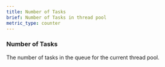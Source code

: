 ```yaml
---
title: Number of Tasks
brief: Number of Tasks in thread pool
metric_type: counter
---
```

### Number of Tasks

The number of tasks in the queue for the current thread pool.
